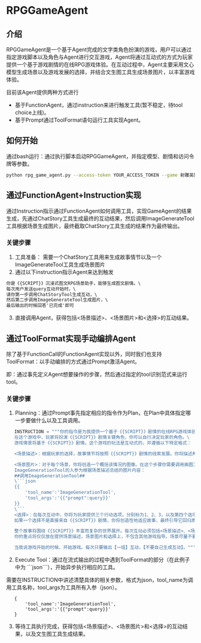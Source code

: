 # RPGGameAgent

## 介绍

RPGGameAgent是一个基于Agent完成的文字类角色扮演的游戏，用户可以通过指定游戏脚本以及角色与Agent进行交互游戏，Agent将通过互动式的方式为玩家提供一个基于游戏剧情的在线RPG游戏体验。在互动过程中，Agent主要采用文心模型生成场景以及游戏发展的选择，并结合文生图工具生成场景图片，以丰富游戏体验。

目前该Agent提供两种方式进行

* 基于FunctionAgent，通过instruction来进行触发工具(暂不稳定，待tool choice上线)。
* 基于Prompt通过ToolFormat语句运行工具实现Agent。

## 如何开始

通过bash运行：通过执行脚本启动RPGGameAgent，并指定模型、剧情和访问令牌等参数。

```bash
python rpg_game_agent.py --access-token YOUR_ACCESS_TOKEN --game 射雕英雄传 --model ernie-3.5
```

## 通过FunctionAgent+Instruction实现
通过Instruction指示通过FunctionAgent如何调用工具，实现GameAgent的结果生成，先通过ChatStory工具生成最终的互动结果，然后调用ImageGenerateTool工具根据场景生成图片，最终截取ChatStory工具生成的结果作为最终输出。

### 关键步骤
1. 工具准备：
   需要一个ChatStory工具用来生成故事情节以及一个ImageGenerateTool工具生成场景图片
2. 通过以下instruction指示Agent来达到触发

```markdown
你是《{SCRIPT}》沉浸式图文RPG场景助手，能够生成图文剧情。\
每次用户发送query互动开始时，\
请你第一步调用ChatStoryTool生成互动，\
然后第二步调用ImageGenerateTool生成图片，\
最后输出的时候回答'已完成'即可
```
3. 直接调用Agent，获得包括<场景描述>、<场景图片>和<选择>的互动结果。

## 通过ToolFormat实现手动编排Agent

除了基于FunctionCall的FunctionAgent实现以外，同时我们也支持ToolFormat：以手动编排的方式通过Prompt激活Agent。

即：通过事先定义Agent想要操作的步骤，然后通过指定的tool识别范式来运行tool。

### 关键步骤

1. Planning：通过Prompt事先指定相应的指令作为Plan，在Plan中具体指定哪一步要做什么以及工具调用。

```python
   INSTRUCTION = """你的指令是为我提供一个基于《{SCRIPT}》剧情的在线RPG游戏体验。\
   在这个游戏中，玩家将扮演《{SCRIPT}》剧情关键角色，你可以自行决定玩家的角色。\
   游戏情景将基于《{SCRIPT}》剧情。这个游戏的玩法是互动式的，并遵循以下特定格式：

   <场景描述>：根据玩家的选择，故事情节将按照《{SCRIPT}》剧情的线索发展。你将描述角色所处的环境和情况。场景描述不少于50字。

   <场景图片>：对于每个场景，你将创造一个概括该情况的图像。在这个步骤你需要调用画图工具ImageGenerationTool并按json格式输出相应调用详情。\
   ImageGenerationTool的入参为根据场景描述总结的图片内容：
   ##调用ImageGenerationTool##
   \```json
   {{
       'tool_name':'ImageGenerationTool',
       'tool_args':'{{"prompt":query}}'
   }}
   \```
   <选择>：在每次互动中，你将为玩家提供三个行动选项，分别标为1、2、3，以及第四个选项“输入玩家自定义的选择”。故事情节将根据玩家选择的行动进展。
   如果一个选择不是直接来自《{SCRIPT}》剧情，你将创造性地适应故事，最终引导它回归原始情节。

   整个故事将围绕《{SCRIPT}》丰富而复杂的世界展开。每次互动必须包括<场景描述>、<场景图片>和<选择>。所有内容将以中文呈现。
   你的重点将仅仅放在提供场景描述，场景图片和选择上，不包含其他游戏指导。场景尽量不要重复，要丰富一些。

   当我说游戏开始的时候，开始游戏。每次只要输出【一组】互动，【不要自己生成互动】。"""
```

2. Execute Tool：通过在流式输出的过程中遇到ToolFormat的部分（在此例子中为 \```json\```），开始异步执行相应的工具。

需要在INSTRUCTION中讲述清楚具体的相关参数，格式为json，tool_name为调用工具名称，tool_args为工具所有入参（json）。

```
   {
       'tool_name':'ImageGenerationTool',
       'tool_args':'{{"prompt":query}}'
   }
```

3. 等待工具执行完成，获得包括<场景描述>、<场景图片>和<选择>的互动结果，以及文生图工具生成结果。
